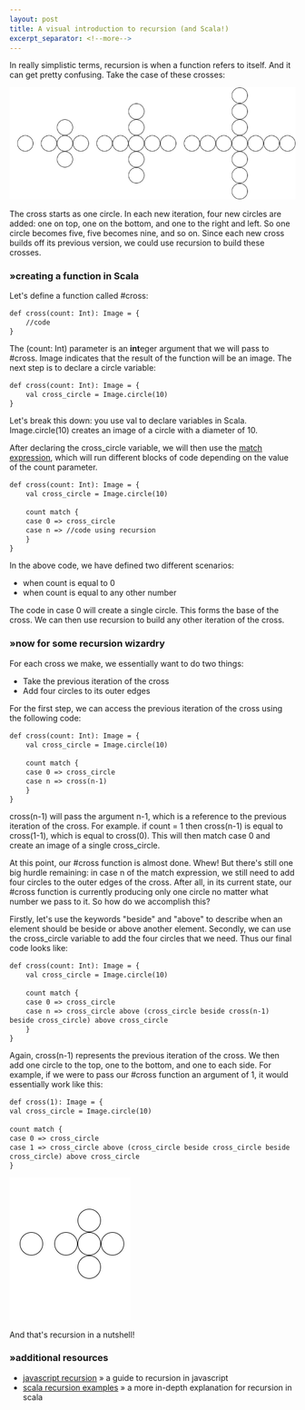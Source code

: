 ```yaml
---
layout: post
title: A visual introduction to recursion (and Scala!)
excerpt_separator: <!--more-->
---
```


In really simplistic terms, recursion is when a function refers to itself. And it can get pretty confusing. Take the case of these crosses:

![image of crosses](images/crosses-recursion.png "crosses made with recursion")

The cross starts as one circle. In each new iteration, four new circles are added: one on top, one on the bottom, and one to the right and left. So one circle becomes five, five becomes nine, and so on. Since each new cross builds off its previous version, we could use recursion to build these crosses.

### »creating a function in Scala

Let's define a function called #cross:

```
def cross(count: Int): Image = {
    //code
}
```

<!--more-->

The (count: Int) parameter is an **int**eger argument that we will pass to #cross.  Image indicates that the result of the function will be an image. The next step is to declare a circle variable:

```
def cross(count: Int): Image = {
    val cross_circle = Image.circle(10)
}
```

Let's break this down: you use val to declare variables in Scala. Image.circle(10) creates an image of a circle with a diameter of 10.

After declaring the cross_circle variable, we will then use the [match expression](https://docs.scala-lang.org/tour/pattern-matching.html), which will run different blocks of code depending on the value of the count parameter.

```
def cross(count: Int): Image = {
    val cross_circle = Image.circle(10)
    
    count match {
    case 0 => cross_circle
    case n => //code using recursion
    }
}
```

In the above code, we have defined two different scenarios:
* when count is equal to 0
* when count is equal to any other number

The code in case 0 will create a single circle. This forms the base of the cross. We can then use recursion to build any other iteration of the cross.

### »now for some recursion wizardry

For each cross we make, we essentially want to do two things:

* Take the previous iteration of the cross
* Add four circles to its outer edges

For the first step, we can access the previous iteration of the cross using the following code:

```
def cross(count: Int): Image = {
    val cross_circle = Image.circle(10)

    count match {
    case 0 => cross_circle
    case n => cross(n-1)
    }
}
```
cross(n-1) will pass the argument n-1, which is a reference to the previous iteration of the cross. For example. if count = 1 then cross(n-1) is equal to cross(1-1), which is equal to cross(0). This will then match case 0 and create an image of a single cross_circle.

At this point, our #cross function is almost done. Whew! But there's still one big hurdle remaining: in case n of the match expression, we still need to add four circles to the outer edges of the cross. After all, in its current state, our #cross function is currently producing only one circle no matter what number we pass to it. So how do we accomplish this?

Firstly, let's use the keywords "beside" and "above" to describe when an element should be beside or above another element. Secondly, we can use the cross_circle variable to add the four circles that we need. Thus our final code looks like:


```
def cross(count: Int): Image = {
    val cross_circle = Image.circle(10)

    count match {
    case 0 => cross_circle
    case n => cross_circle above (cross_circle beside cross(n-1) beside cross_circle) above cross_circle
    }
}
```

Again, cross(n-1) represents the previous iteration of the cross. We then add one circle to the top, one to the bottom, and one to each side. For example, if we were to pass our #cross function an argument of 1, it would essentially work like this:

```
def cross(1): Image = {
val cross_circle = Image.circle(10)

count match {
case 0 => cross_circle
case 1 => cross_circle above (cross_circle beside cross_circle beside cross_circle) above cross_circle
}
```

![image of crosses made with recursion](images/crosses-recursion-short.png "recursion examples")

And that's recursion in a nutshell!

### »additional resources

* [javascript recursion](https://www.thecodingdelight.com/understanding-recursion-javascript/) » a guide to recursion in javascript
* [scala recursion examples](https://alvinalexander.com/scala/scala-recursion-examples-recursive-programming) » a more in-depth explanation for recursion in scala

